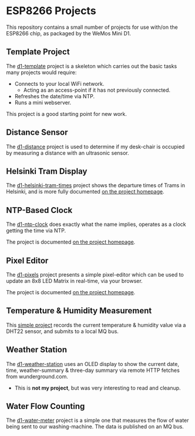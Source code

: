 # ESP8266 Projects

This repository contains a small number of projects for use with/on the ESP8266 chip, as packaged by the WeMos Mini D1.


## Template Project

The [d1-template](d1-template) project is a skeleton which carries out the basic tasks many projects would require:

* Connects to your local WiFi network.
    * Acting as an access-point if it has not previously connected.
* Refreshes the date/time via NTP.
* Runs a mini webserver.

This project is a good starting point for new work.

## Distance Sensor

The [d1-distance](d1-distance) project is used to determine if my desk-chair
is occupied by measuring a distance with an ultrasonic sensor.


## Helsinki Tram Display

The [d1-helsinki-tram-times](d1-helsinki-tram-times) project shows the departure times of Trams in Helsinki, and is more fully documented [on the project homepage](https://steve.fi/Hardware/helsinki-tram-times/).

## NTP-Based Clock

The [d1-ntp-clock](d1-ntp-clock) does exactly what the name implies, operates as a clock getting the time via NTP.

The project is documented [on the project homepage](https://steve.fi/Hardware/d1-ntp-clock/).


## Pixel Editor

The [d1-pixels](d1-pixels) project presents a simple pixel-editor which can be used to update an 8x8 LED Matrix in real-time, via your browser.

The project is documented [on the project homepage](https://steve.fi/Hardware/d1-pixels/).


## Temperature & Humidity Measurement

This [simple project](d1-temp) records the current temperature & humidity value via a DHT22 sensor, and submits to a local MQ bus.


## Weather Station

The [d1-weather-station](d1-weather-station) uses an OLED display to show the current date, time, weather-summary & three-day summary via remote HTTP fetches from wunderground.com.

* This is __not my project__, but was very interesting to read and cleanup.


## Water Flow Counting

The [d1-water-meter](d1-water-meter) project is a simple one that measures
the flow of water being sent to our washing-machine.  The data is published
on an MQ bus.
